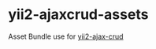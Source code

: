yii2-ajaxcrud-assets
====================


Asset Bundle use for [yii2-ajax-crud](https://github.com/johnitvn/yii2-ajaxcrud)
